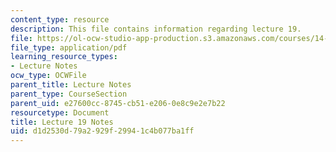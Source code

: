 ```yaml
---
content_type: resource
description: This file contains information regarding lecture 19.
file: https://ol-ocw-studio-app-production.s3.amazonaws.com/courses/14-581-international-economics-i-spring-2013/d1d2530d79a2929f29941c4b077ba1ff_MIT14_581S13_classnotes19.pdf
file_type: application/pdf
learning_resource_types:
- Lecture Notes
ocw_type: OCWFile
parent_title: Lecture Notes
parent_type: CourseSection
parent_uid: e27600cc-8745-cb51-e206-0e8c9e2e7b22
resourcetype: Document
title: Lecture 19 Notes
uid: d1d2530d-79a2-929f-2994-1c4b077ba1ff
---
```

